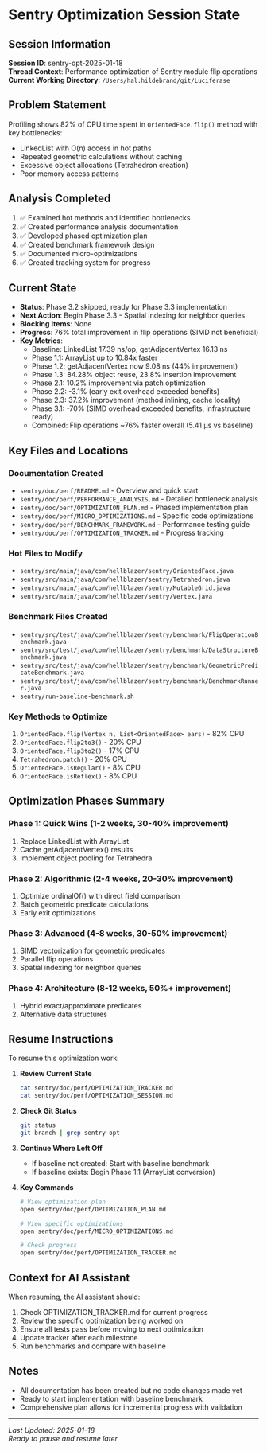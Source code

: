 # Sentry Optimization Session State

## Session Information
**Session ID**: sentry-opt-2025-01-18  
**Thread Context**: Performance optimization of Sentry module flip operations  
**Current Working Directory**: `/Users/hal.hildebrand/git/Luciferase`

## Problem Statement
Profiling shows 82% of CPU time spent in `OrientedFace.flip()` method with key bottlenecks:
- LinkedList with O(n) access in hot paths
- Repeated geometric calculations without caching
- Excessive object allocations (Tetrahedron creation)
- Poor memory access patterns

## Analysis Completed
1. ✅ Examined hot methods and identified bottlenecks
2. ✅ Created performance analysis documentation
3. ✅ Developed phased optimization plan
4. ✅ Created benchmark framework design
5. ✅ Documented micro-optimizations
6. ✅ Created tracking system for progress

## Current State
- **Status**: Phase 3.2 skipped, ready for Phase 3.3 implementation
- **Next Action**: Begin Phase 3.3 - Spatial indexing for neighbor queries
- **Blocking Items**: None
- **Progress**: 76% total improvement in flip operations (SIMD not beneficial)
- **Key Metrics**: 
  - Baseline: LinkedList 17.39 ns/op, getAdjacentVertex 16.13 ns
  - Phase 1.1: ArrayList up to 10.84x faster
  - Phase 1.2: getAdjacentVertex now 9.08 ns (44% improvement)
  - Phase 1.3: 84.28% object reuse, 23.8% insertion improvement  
  - Phase 2.1: 10.2% improvement via patch optimization
  - Phase 2.2: -3.1% (early exit overhead exceeded benefits)
  - Phase 2.3: 37.2% improvement (method inlining, cache locality)
  - Phase 3.1: -70% (SIMD overhead exceeded benefits, infrastructure ready)
  - Combined: Flip operations ~76% faster overall (5.41 µs vs baseline)

## Key Files and Locations

### Documentation Created
- `sentry/doc/perf/README.md` - Overview and quick start
- `sentry/doc/perf/PERFORMANCE_ANALYSIS.md` - Detailed bottleneck analysis
- `sentry/doc/perf/OPTIMIZATION_PLAN.md` - Phased implementation plan
- `sentry/doc/perf/MICRO_OPTIMIZATIONS.md` - Specific code optimizations
- `sentry/doc/perf/BENCHMARK_FRAMEWORK.md` - Performance testing guide
- `sentry/doc/perf/OPTIMIZATION_TRACKER.md` - Progress tracking

### Hot Files to Modify
- `sentry/src/main/java/com/hellblazer/sentry/OrientedFace.java`
- `sentry/src/main/java/com/hellblazer/sentry/Tetrahedron.java`
- `sentry/src/main/java/com/hellblazer/sentry/MutableGrid.java`
- `sentry/src/main/java/com/hellblazer/sentry/Vertex.java`

### Benchmark Files Created
- `sentry/src/test/java/com/hellblazer/sentry/benchmark/FlipOperationBenchmark.java`
- `sentry/src/test/java/com/hellblazer/sentry/benchmark/DataStructureBenchmark.java`
- `sentry/src/test/java/com/hellblazer/sentry/benchmark/GeometricPredicateBenchmark.java`
- `sentry/src/test/java/com/hellblazer/sentry/benchmark/BenchmarkRunner.java`
- `sentry/run-baseline-benchmark.sh`

### Key Methods to Optimize
1. `OrientedFace.flip(Vertex n, List<OrientedFace> ears)` - 82% CPU
2. `OrientedFace.flip2to3()` - 20% CPU
3. `OrientedFace.flip3to2()` - 17% CPU
4. `Tetrahedron.patch()` - 20% CPU
5. `OrientedFace.isRegular()` - 8% CPU
6. `OrientedFace.isReflex()` - 8% CPU

## Optimization Phases Summary

### Phase 1: Quick Wins (1-2 weeks, 30-40% improvement)
1. Replace LinkedList with ArrayList
2. Cache getAdjacentVertex() results
3. Implement object pooling for Tetrahedra

### Phase 2: Algorithmic (2-4 weeks, 20-30% improvement)
1. Optimize ordinalOf() with direct field comparison
2. Batch geometric predicate calculations
3. Early exit optimizations

### Phase 3: Advanced (4-8 weeks, 30-50% improvement)
1. SIMD vectorization for geometric predicates
2. Parallel flip operations
3. Spatial indexing for neighbor queries

### Phase 4: Architecture (8-12 weeks, 50%+ improvement)
1. Hybrid exact/approximate predicates
2. Alternative data structures

## Resume Instructions

To resume this optimization work:

1. **Review Current State**
   ```bash
   cat sentry/doc/perf/OPTIMIZATION_TRACKER.md
   cat sentry/doc/perf/OPTIMIZATION_SESSION.md
   ```

2. **Check Git Status**
   ```bash
   git status
   git branch | grep sentry-opt
   ```

3. **Continue Where Left Off**
   - If baseline not created: Start with baseline benchmark
   - If baseline exists: Begin Phase 1.1 (ArrayList conversion)

4. **Key Commands**
   ```bash
   # View optimization plan
   open sentry/doc/perf/OPTIMIZATION_PLAN.md
   
   # View specific optimizations
   open sentry/doc/perf/MICRO_OPTIMIZATIONS.md
   
   # Check progress
   open sentry/doc/perf/OPTIMIZATION_TRACKER.md
   ```

## Context for AI Assistant

When resuming, the AI assistant should:
1. Check OPTIMIZATION_TRACKER.md for current progress
2. Review the specific optimization being worked on
3. Ensure all tests pass before moving to next optimization
4. Update tracker after each milestone
5. Run benchmarks and compare with baseline

## Notes
- All documentation has been created but no code changes made yet
- Ready to start implementation with baseline benchmark
- Comprehensive plan allows for incremental progress with validation

---
*Last Updated: 2025-01-18*  
*Ready to pause and resume later*